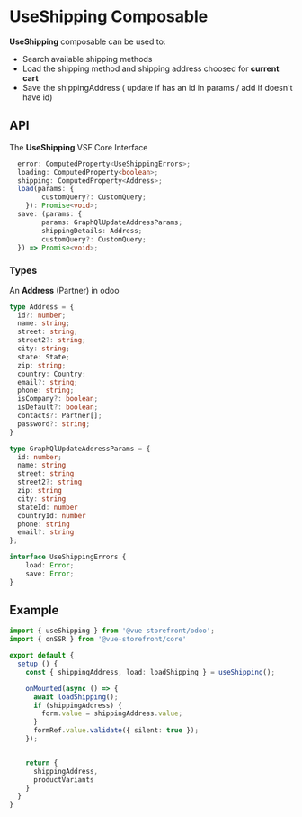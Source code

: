 # UseShipping Composable
**UseShipping** composable can be used to:

- Search available shipping methods
- Load the shipping method and shipping address choosed for **current cart**
- Save the shippingAddress ( update if has an id in params / add if doesn't have id)

## API
The **UseShipping** VSF Core Interface
```ts
  error: ComputedProperty<UseShippingErrors>;
  loading: ComputedProperty<boolean>;
  shipping: ComputedProperty<Address>;
  load(params: {
        customQuery?: CustomQuery;
    }): Promise<void>;
  save: (params: {
        params: GraphQlUpdateAddressParams;
        shippingDetails: Address;
        customQuery?: CustomQuery;
  }) => Promise<void>;

```

### Types
An **Address** (Partner) in odoo
```ts
type Address = {
  id?: number;
  name: string;
  street: string;
  street2?: string;
  city: string;
  state: State;
  zip: string;
  country: Country;
  email?: string;
  phone: string;
  isCompany?: boolean;
  isDefault?: boolean;
  contacts?: Partner[];
  password?: string;
}

type GraphQlUpdateAddressParams = {
  id: number;
  name: string
  street: string
  street2?: string
  zip: string
  city: string
  stateId: number
  countryId: number
  phone: string
  email?: string
};

interface UseShippingErrors {
    load: Error;
    save: Error;
}
```

## Example

```ts
import { useShipping } from '@vue-storefront/odoo';
import { onSSR } from '@vue-storefront/core'

export default {
  setup () {
    const { shippingAddress, load: loadShipping } = useShipping();

    onMounted(async () => {
      await loadShipping();
      if (shippingAddress) {
        form.value = shippingAddress.value;
      }
      formRef.value.validate({ silent: true });
    });


    return {
      shippingAddress, 
      productVariants 
    }
  }
}
```